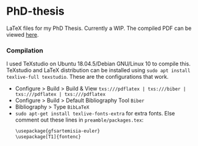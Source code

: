 # PhD-thesis
LaTeX files for my PhD Thesis. Currently a WIP. The compiled PDF can be viewed [here](https://github.com/bkb3/PhD-thesis/raw/main/main.pdf).


### Compilation
I used TeXstudio on Ubuntu 18.04.5/Debian GNU/Linux 10 to compile this. TeXstudio and LaTeX distribution can be installed using `sudo apt install texlive-full texstudio`.
These are the configurations that work.
 - Configure > Build > Build & View
     `txs:///pdflatex | txs:///biber | txs:///pdflatex | txs:///pdflatex`
 - Configure > Build > Default Bibliography Tool
     `Biber`
 - Bibliography > Type 
     `BibLaTeX`
 - `sudo apt-get install texlive-fonts-extra` for extra fonts. Else comment out these lines in `preamble/packages.tex`:
      ```sh
      \usepackage{gfsartemisia-euler}
      \usepackage[T1]{fontenc}
      ```
